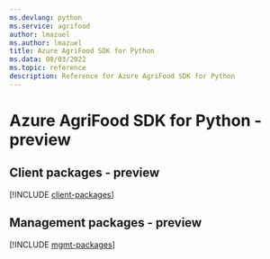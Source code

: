 ```yaml
---
ms.devlang: python
ms.service: agrifood
author: lmazuel
ms.author: lmazuel
title: Azure AgriFood SDK for Python
ms.data: 08/03/2022
ms.topic: reference
description: Reference for Azure AgriFood SDK for Python
---
```

# Azure AgriFood SDK for Python - preview

## Client packages - preview
[!INCLUDE [client-packages](agrifood-client-index.md)]
## Management packages - preview
[!INCLUDE [mgmt-packages](agrifood-mgmt-index.md)]